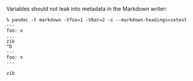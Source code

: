 Variables should not leak into metadata in the Markdown writer:

```
% pandoc -t markdown -Vfoo=1 -Vbar=2 -s --markdown-headings=setext
---
foo: x
...
zib
^D
---
foo: x
---

zib
```
